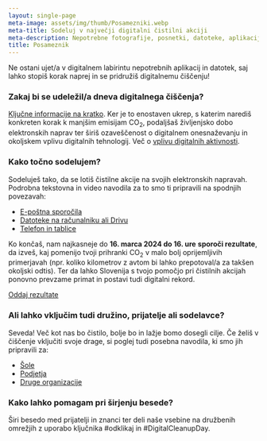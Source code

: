 ```yaml
---
layout: single-page
meta-image: assets/img/thumb/Posamezniki.webp
meta-title: Sodeluj v največji digitalni čistilni akciji 
meta-description: Nepotrebne fotografije, posnetki, datoteke, aplikacije in sporočila so digitalni odpadki! Odklikaj jih, pridobi prostor in podaljšaj življenjsko dobo naprav.
title: Posameznik
---
```


Ne ostani ujet/a v digitalnem labirintu nepotrebnih aplikacij in datotek, saj lahko stopiš korak naprej in se pridružiš digitalnemu čiščenju!

### Zakaj bi se udeležil/a dneva digitalnega čiščenja?
<a href="https://docs.google.com/document/d/1hWD2yHJxkm4gCrs-L1HWOBmezkmXaM5OQ3jcQ_9PkwU/edit?usp=sharing" target="_blank" rel="noopener">Ključne informacije na kratko</a>. Ker je to enostaven ukrep, s katerim narediš konkreten korak k manjšim emisijam CO<sub>2</sub>, podaljšaš življenjsko dobo elektronskih naprav ter širiš ozaveščenost o digitalnem onesnaževanju in okoljskem vplivu digitalnih tehnologij. Več o [vplivu digitalnih aktivnosti](o-akciji.html). 

### Kako točno sodelujem?
Sodeluješ tako, da se lotiš čistilne akcije na svojih elektronskih napravah. Podrobna tekstovna in video navodila za to smo ti pripravili na spodnjih povezavah: 
- [E-poštna sporočila](eposta.html)
- [Datoteke na računalniku ali Drivu](datoteke.html)
- [Telefon in tablice](telefon.html)

Ko končaš, nam najkasneje do **16. marca 2024 do 16. ure** **sporoči rezultate**, da izveš, kaj pomenijo tvoji prihranki CO<sub>2</sub> v malo bolj oprijemljivih primerjavah (npr. koliko kilometrov z avtom bi lahko prepotoval/a za takšen okoljski odtis). Ter da lahko Slovenija s tvojo pomočjo pri čistilnih akcijah ponovno prevzame primat in postavi tudi digitalni rekord.

<div class="btnpad">
	<a class="button" href="{{ site.submitURL }}">Oddaj rezultate</a>
</div>

### Ali lahko vključim tudi družino, prijatelje ali sodelavce?
Seveda! Več kot nas bo čistilo, bolje bo in lažje bomo dosegli cilje. Če želiš v čiščenje vključiti svoje drage, si poglej tudi posebna navodila, ki smo jih pripravili za:
- [Šole](sola.html)
- [Podjetja](podjetje.html)
- [Druge organizacije](druge-organizacije.html)

### Kako lahko pomagam pri širjenju besede?
Širi besedo med prijatelji in znanci ter deli naše vsebine na družbenih omrežjih z uporabo ključnika #odklikaj in #DigitalCleanupDay. 
